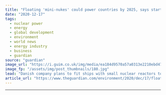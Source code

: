 ```yaml
---
title: "Floating 'mini-nukes' could power countries by 2025, says startup"
date: "2020-12-17"
tags: 
  - nuclear power
  - energy
  - global development
  - environment
  - world news
  - energy industry
  - business
  - guardian
source: "guardian"
image_url: "https://i.guim.co.uk/img/media/ea184d9570a57a0313e2210ebd47a2606a268c7a/0_41_3555_2134/master/3555.jpg?width=460&quality=85&auto=format&fit=max&s=4ee012453ba76c3dd893a996a1d9aeec"
image_fp: "/assets/img/post_thumbnails/180.jpg"
lead: "Danish company plans to fit ships with small nuclear reactors to send energy to developing countriesFloating barges fitted with advanced nuclear reactors could begin powering developing nations by the mid-2020s, according to a Danish startup company...."
article_url: "https://www.theguardian.com/environment/2020/dec/17/floating-mini-nukes-could-power-countries-by-2025-says-startup"
---
```


---
